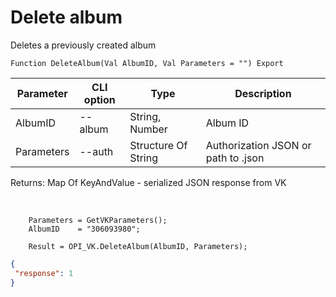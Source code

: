 ﻿---
sidebar_position: 6
---

# Delete album
 Deletes a previously created album



`Function DeleteAlbum(Val AlbumID, Val Parameters = "") Export`

  | Parameter | CLI option | Type | Description |
  |-|-|-|-|
  | AlbumID | --album | String, Number | Album ID |
  | Parameters | --auth | Structure Of String | Authorization JSON or path to .json |

  
  Returns:  Map Of KeyAndValue - serialized JSON response from VK

<br/>




```bsl title="Code example"
    Parameters = GetVKParameters();
    AlbumID    = "306093980";

    Result = OPI_VK.DeleteAlbum(AlbumID, Parameters);
```
 



```json title="Result"
{
 "response": 1
}
```
